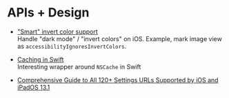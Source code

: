 # APIs + Design

* ["Smart" invert color support](https://duan.ca/2017/12/20/smart-invert-support-for-you-app/)<br> Handle "dark mode" / "invert colors" on iOS. Example, mark image view as `accessibilityIgnoresInvertColors`.

* [Caching in Swift](https://www.swiftbysundell.com/articles/caching-in-swift/) <br> Interesting wrapper around `NSCache` in Swift

* [Comprehensive Guide to All 120+ Settings URLs Supported by iOS and iPadOS 13.1](https://www.macstories.net/ios/a-comprehensive-guide-to-all-120-settings-urls-supported-by-ios-and-ipados-13-1/)
